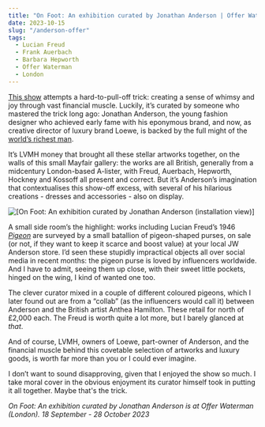 ```yaml
---
title: "On Foot: An exhibition curated by Jonathan Anderson | Offer Waterman"
date: 2023-10-15
slug: "/anderson-offer"
tags:
  - Lucian Freud
  - Frank Auerbach
  - Barbara Hepworth
  - Offer Waterman
  - London 
---
```


[This show](https://www.waterman.co.uk/exhibitions/87-on-foot-an-exhibition-curated-by-jonathan-anderson/) attempts a hard-to-pull-off trick: creating a sense of whimsy and joy through vast financial muscle. Luckily, it’s curated by someone who mastered the trick long ago: Jonathan Anderson, the young fashion designer who achieved early fame with his eponymous brand, and now, as creative director of luxury brand Loewe, is backed by the full might of the [world’s richest man](https://www.forbes.com/sites/kerryadolan/2023/04/04/the-worlds-richest-person-2023/).

It’s LVMH money that brought all these stellar artworks together, on the walls of this small Mayfair gallery: the works are all British, generally from a midcentury London-based A-lister, with Freud, Auerbach, Hepworth, Hockney and Kossoff all present and correct. But it’s Anderson’s imagination that contextualises this show-off excess, with several of his hilarious creations - dresses and accessories - also on display.

![[On Foot: An exhibition curated by Jonathan Anderson (installation view)]](/anderson-offer-1.jpeg)

A small side room’s the highlight: works including Lucian Freud’s 1946 *[Pigeon](https://www.waterman.co.uk/exhibitions/87/works/images1441/)* are surveyed by a small batallion of pigeon-shaped purses, on sale (or not, if they want to keep it scarce and boost value) at your local JW Anderson store. I’d seen these stupidly impractical objects all over social media in recent months: the pigeon purse is loved by influencers worldwide. And I have to admit, seeing them up close, with their sweet little pockets, hinged on the wing, I kind of wanted one too.

The clever curator mixed in a couple of different coloured pigeons, which I later found out are from a “collab” (as the influencers would call it) between Anderson and the British artist Anthea Hamilton. These retail for north of £2,000 each. The Freud is worth quite a lot more, but I barely glanced at *that*.

And of course, LVMH, owners of Loewe, part-owner of Anderson, and the financial muscle behind this covetable selection of artworks and luxury goods, is worth far more than you or I could ever imagine. 

I don’t want to sound disapproving, given that I enjoyed the show so much. I take moral cover in the obvious enjoyment its curator himself took in putting it all together. Maybe that's the trick.

*On Foot: An exhibition curated by Jonathan Anderson is at Offer Waterman (London). 18 September - 28 October 2023*
